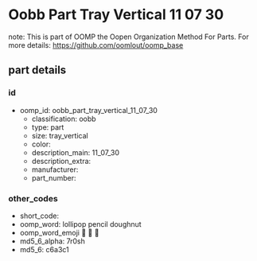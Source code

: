 # Oobb Part Tray Vertical 11 07 30  

note: This is part of OOMP the Oopen Organization Method For Parts. For more details: https://github.com/oomlout/oomp_base

##  part details





### id
* oomp_id: oobb_part_tray_vertical_11_07_30
  * classification: oobb
  * type: part
  * size: tray_vertical
  * color: 
  * description_main: 11_07_30
  * description_extra: 
  * manufacturer: 
  * part_number: 

### other_codes
* short_code: 
* oomp_word: lollipop pencil doughnut
* oomp_word_emoji :lollipop: :pencil: :doughnut:
* md5_6_alpha: 7r0sh
* md5_6: c6a3c1